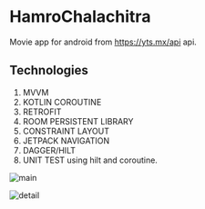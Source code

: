 # HamroChalachitra
Movie app for android from https://yts.mx/api api.

## Technologies
1. MVVM
2. KOTLIN COROUTINE
3. RETROFIT
4. ROOM PERSISTENT LIBRARY
5. CONSTRAINT LAYOUT
6. JETPACK NAVIGATION
7. DAGGER/HILT
8. UNIT TEST using hilt and coroutine.


![main](https://user-images.githubusercontent.com/22369188/142809819-aa92d0e2-74ce-4343-a991-961f3a472c52.jpg)

![detail](https://user-images.githubusercontent.com/22369188/142809828-9b834087-b151-400f-a983-6164d882b94a.jpg)
